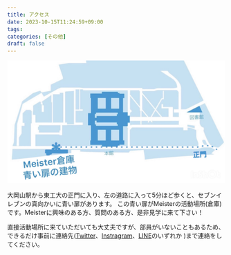 ```yaml
---
title: アクセス
date: 2023-10-15T11:24:59+09:00
tags:
categories: [その他]
draft: false
---
```


![map](img/map2.png)

大岡山駅から東工大の正門に入り、左の道路に入って5分ほど歩くと、セブンイレブンの真向かいに青い扉があります。 この青い扉がMeisterの活動場所(倉庫)です。Meisterに興味のある方、質問のある方、是非見学に来て下さい！

直接活動場所に来ていただいても大丈夫ですが、部員がいないこともあるため、できるだけ事前に連絡先([Twitter](https://twitter.com/titech_meister)、[Instragram](https://www.instagram.com/sciencetokyomeister?igsh=MTBpOHU5YTk0OXBtdA==)、[LINE](https://liff.line.me/1645278921-kWRPP32q/?accountId=722fzwlk)のいずれか )まで連絡をしてください。